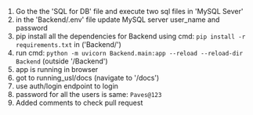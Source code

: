 1. Go the the 'SQL for DB' file and execute two sql files in 'MySQL Sever'
2. in the 'Backend/.env' file update MySQL server user_name and password
3. pip install all the dependencies for Backend using cmd: `pip install -r requirements.txt` in ('Backend/')
4. run cmd: `python -m uvicorn Backend.main:app --reload --reload-dir Backend`  (outside '/Backend')
5. app is running in browser
6. got to running_usl/docs (navigate to '/docs')
7. use auth/login endpoint to login
8. password for all the users is same: `Paves@123`
9. Added comments to check pull request
